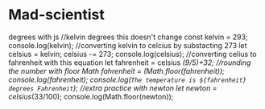 # Mad-scientist
degrees with js
//kelvin degrees this doesn't change
const kelvin = 293;
console.log(kelvin);
//converting kelvin to celcius by substacting 273
let celsius = kelvin;
celsius -= 273;
console.log(celsius);
//converting celius to fahrenheit with this equation
let fahrenheit = celsius *(9/5)+32;
//rounding the number with floor Math
fahrenheit = (Math.floor(fahrenheit));
console.log(fahrenheit);
console.log(`The temperature is ${fahrenheit} degrees Fahrenheit`);
//extra practice with newton
let newton = celsius*(33/100);
console.log(Math.floor(newton));
        
